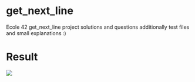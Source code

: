 # get_next_line
Ecole 42 get_next_line project solutions and questions additionally test files and small explanations :)

# Result 
![](https://i.hizliresim.com/d3jwddp.png)
